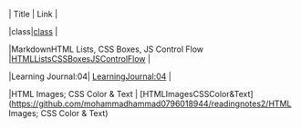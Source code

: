 




|    Title       |           Link     | 


|class|[class](https://mohammadhammad0796018944.github.io/readingnotes2/class) |


|MarkdownHTML Lists, CSS Boxes, JS Control Flow	 |[HTMLListsCSSBoxesJSControlFlow](https://github.com/mohammadhammad0796018944/readingnotes2/HTMLListsCSSBoxesJSControlFlow)                           |

|Learning Journal:04| [LearningJournal:04](https://github.com/mohammadhammad0796018944/readingnotes2/LearningJournal:04)                           |

|HTML Images; CSS Color & Text | [HTMLImagesCSSColor&Text](https://github.com/mohammadhammad0796018944/readingnotes2/HTML Images; CSS Color & Text)


